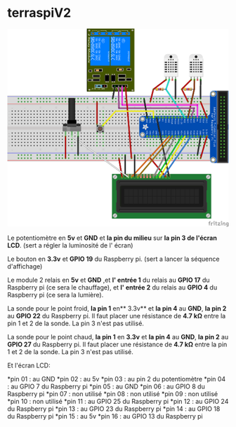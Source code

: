 # terraspiV2

![schéma](schema.png "schéma")

Le potentiomètre en **5v** et **GND** et **la pin du milieu** sur **la pin 3 de l'écran LCD**. (sert a régler la luminosité de l' écran)

Le bouton en **3.3v** et **GPIO 19** du Raspberry pi. (sert a lancer la séquence d'affichage)

Le module 2 relais en **5v** et **GND** ,et **l' entrée 1** du relais au **GPIO 17** du Raspberry pi (ce sera le chauffage), et **l' entrée 2** du relais au **GPIO 4** du Raspberry pi (ce sera la lumière).

La sonde pour le point froid, **la pin 1** en** 3.3v** et **la pin 4** au **GND**, **la pin 2** au **GPIO 22** du Raspberry pi.
Il faut placer une résistance de **4.7 kΩ** entre la pin 1 et 2 de la sonde. La pin 3 n'est pas utilisé.

La sonde pour le point chaud, **la pin 1** en **3.3v** et **la pin 4** au **GND**, **la pin 2** au **GPIO 27** du Raspberry pi.
Il faut placer une résistance de **4.7 kΩ** entre la pin 1 et 2 de la sonde. La pin 3 n'est pas utilisé.

Et l'écran LCD:

 *pin 01 : au GND
 *pin 02 : au 5v
 *pin 03 : au pin 2 du potentiomètre
 *pin 04 : au GPIO 7 du Raspberry pi
 *pin 05 : au GND
 *pin 06 : au GPIO 8 du Raspberry pi
 *pin 07 : non utilisé
 *pin 08 : non utilisé
 *pin 09 : non utilisé
 *pin 10 : non utilisé
 *pin 11 : au GPIO 25 du Raspberry pi
 *pin 12 : au GPIO 24 du Raspberry pi
 *pin 13 : au GPIO 23 du Raspberry pi
 *pin 14 : au GPIO 18 du Raspberry pi
 *pin 15 : au 5v
 *pin 16 : au GPIO 13 du Raspberry pi
